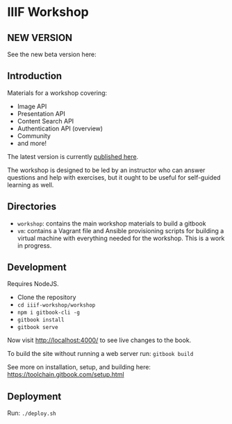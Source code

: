 # IIIF Workshop

## NEW VERSION

See the new beta version here:

## Introduction

Materials for a workshop covering:
- Image API
- Presentation API
- Content Search API
- Authentication API (overview)
- Community
- and more!

The latest version is currently [published here](http://ronallo.com/iiif-workshop).

The workshop is designed to be led by an instructor who can answer questions and help with exercises, but it ought to be useful for self-guided learning as well.

## Directories

- `workshop`: contains the main workshop materials to build a gitbook
- `vm`: contains a Vagrant file and Ansible provisioning scripts for building a virtual machine with everything needed for the workshop. This is a work in progress.

## Development

Requires NodeJS.

- Clone the repository
- `cd iiif-workshop/workshop`
- `npm i gitbook-cli -g`
- `gitbook install`
- `gitbook serve`

Now visit <http://localhost:4000/> to see live changes to the book.

To build the site without running a web server run: `gitbook build`

See more on installation, setup, and building here: <https://toolchain.gitbook.com/setup.html>

## Deployment

Run: `./deploy.sh`
